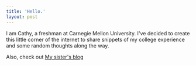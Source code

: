 ```yaml
---
title: 'Hello.'
layout: post
---
```

I am Cathy, a freshman at Carnegie Mellon University. I've decided to create this little corner of the internet to share snippets of my college experience and some random thoughts along the way.

Also, check out [My sister's blog](https://rzlife.github.io)
